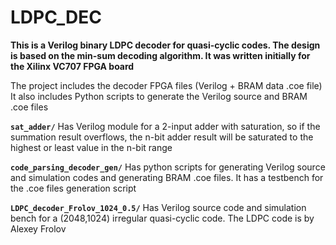 # LDPC_DEC
**This is a Verilog binary LDPC decoder for quasi-cyclic codes. The design is based on the min-sum decoding algorithm. It was written initially for the Xilinx VC707 FPGA board**

The project includes the decoder FPGA files (Verilog + BRAM data .coe file)
It also includes Python scripts to generate the Verilog source and BRAM .coe files

**`sat_adder/`**
Has Verilog module for a 2-input adder with saturation, so if the summation result overflows,
the n-bit adder result will be saturated to the highest or least value in the n-bit range

**`code_parsing_decoder_gen/`**
Has python scripts for generating Verilog source and simulation codes and generating BRAM
.coe files. It has a testbench for the .coe files generation script

**`LDPC_decoder_Frolov_1024_0.5/`**
Has Verilog source code and simulation bench for a (2048,1024) irregular quasi-cyclic code.
The LDPC code is by Alexey Frolov